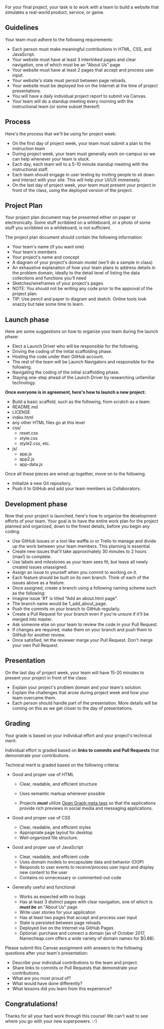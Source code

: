 For your final project, your task is to work with a team to build a website that simulates a real-world product, service, or game.

## Guidelines

Your team must adhere to the following requirements:

- Each person must make meaningful contributions in HTML, CSS, and JavaScript.
- Your website must have at least 3 interlinked pages and clear navigation, one of which must be an "About Us" page
- Your website must have at least 2 pages that accept and process user input.
- Your website's state must persist between page reloads.
- Your website must be deployed live on the Internet at the time of project presentations.
- You will have a daily individual project report to submit via Canvas.
- Your team will do a standup meeting every morning with the instructional team (or some subset thereof)

## Process

Here's the process that we'll be using for project week:

- On the first day of project week, your team must submit a plan to the instruction team
- During project week, your team must generally work on-campus so we can help whenever your team is stuck.
- Each day, each team will to a 5-10 minute standup meeting with the instructional staff.
- Each team should engage in user testing by inviting people to sit down and interact with your site. This will help your UI/UX immensely.
- On the last day of project week, your team must present your project in front of the class, using the deployed version of the project.

## Project Plan

Your project plan document may be presented either on paper or electronically. Some stuff scribbled on a whiteboard, or a photo of some stuff you scribbled on a whiteboard, is not sufficient.

The project plan document should contain the following information:

- Your team's name (if you want one)
- Your team's members
- Your project's name and concept
- A diagram of your project's domain model (we'll do a sample in class)
- An exhaustive explanation of how your team plans to address details in the problem domain, ideally to the detail level of listing the data collections and functions you'll need
- Sketches/wireframes of your project's pages
- NOTE: You should not be writing any code prior to the approval of the project plan.
- TIP: Use pencil and paper to diagram and sketch. Online tools look snazzy but take some time to learn.


## Launch phase

Here are some suggestions on how to organize your team during the launch phase:

- Elect a Launch Driver who will be responsible for the following.
- Driving the coding of the initial scaffolding phase.
- Hosting the code under their GitHub account.
- The rest of the team will be Launch Navigators and responsible for the following.
- Navigating the coding of the initial scaffolding phase.
- Staying one-step ahead of the Launch Driver by researching unfamiliar technology.

**Once everyone is in agreement, here's how to launch a new project:**

- Build a basic scaffold, such as the following, from scratch as a team:
- README.md
- LICENSE
- index.html
- any other HTML files go at this level
- css/
  - reset.css
  - style.css
  - style2.css, etc.
- js/
  - app.js
  - app2.js
  - app-data.js

Once all these pieces are wired up together, move on to the following.
- Initialize a new Git repository.
- Push it to GitHub and add your team members as Collaborators.

## Development phase

Now that your project is launched, here's how to organize the development efforts of your team. Your goal is to have the entire work plan for the project planned and organized, down to the finest details, before you begin any coding:

- Use GitHub Issues or a tool like waffle.io or Trello to manage and divide up the work between your team members. This planning is essential.
- Create new issues that'll take approximately 30 minutes to 2 hours (max!) to complete.
- Use labels and milestones as your team sees fit, but leave all newly created issues unassigned.
- Assign an issue to yourself when you commit to working on it.
- Each feature should be built on its own branch. Think of each of the issues above as a feature.
- Once assigned, create a branch using a following naming scheme such as the following:
- Imagine issue '#1' is titled "Add an about.html page".
- The branch name would be 1_add_about_page.
- Push the commits on your branch to GitHub regularly.
- Create a Pull Request for your branch even if you're unsure if it'll be merged into master.
- Ask someone else on your team to review the code in your Pull Request.
- If changes are required, make them on your branch and push them to GitHub for another review.
- Once satisfied, let the reviewer merge your Pull Request. Don't merge your own Pull Request.

## Presentation

On the last day of project week, your team will have 15-20 minutes to present your project in front of the class:

- Explain your project's problem domain and your team's solution.
- Explain the challenges that arose during project week and how your team overcame them.
- Each person should handle part of the presentation. More details will be coming on this as we get closer to the day of presentations.

## Grading
Your grade is based on your individual effort and your project's technical merit.

Individual effort is graded based on **links to commits and Pull Requests** that demonstrate your contributions.

Technical merit is graded based on the following criteria:

- Good and proper use of HTML
 
  - Clear, readable, and efficient structure
      
  - Uses semantic markup whenever possible
    	
  - Projects ***must*** utilize [Open Graph meta tags](http://ogp.me/) so that the applications provide rich previews in social media and messaging applications.

- Good and proper use of CSS
  - Clear, readable, and efficient styles
  - Appropriate page layout for desktop
  - Well-organized file structure.

- Good and proper use of JavaScript
  - Clear, readable, and efficient code
  - Uses domain models to encapsulate data and behavior (OOP)
  - Responds to user events to receive/process user input and display new content to the user
  - Contains no unnecessary or commented-out code

- Generally useful and functional
  - Works as expected with no bugs
  - Has at least 3 distinct pages with clear navigation, one of which is ***must be*** an "About Us" page
  - Write user stories for your application 
  - Has at least two pages that accept and process user input
  - State is persisted between page reloads
  - Deployed live on the Internet via GitHub Pages
  - Optional: purchase and connect a domain (as of October  2017, Namecheap.com offers a wide variety of domain names for $0.88).

Please submit this Canvas assignment with answers to the following questions after your team's presentation:

- Describe your individual contributions to the team and project.
- Share links to commits or Pull Requests that demonstrate your contributions.
- What are you most proud of?
- What would have done differently?
- What lessons did you learn from this experience?

## Congratulations!

Thanks for all your hard work through this course! We can't wait to see where you go with your new superpowers. :-)